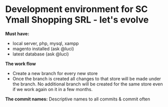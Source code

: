 Development environment for SC Ymall Shopping SRL - let's evolve
===

 <p> <strong>Must have:</strong> </p>
 <ul> 
	 <li> local server, php, mysql, xampp </li>
	 <li> magento installed (ask @luci) </li>
	 <li> latest database (ask @luci) </li>
 </ul>
 
 <p><strong>The work flow</strong></p>
 <ul> 
	 <li> Create a new branch for every new store </li>
	 <li> Once the branch is created all changes to that store will be made under the branch. No additional branch will be created for the same store even if we work again on it in a few months. </li>
 </ul>
 <p> <strong>The commit names:</strong> Descriptive names to all commits & commit often </p>
